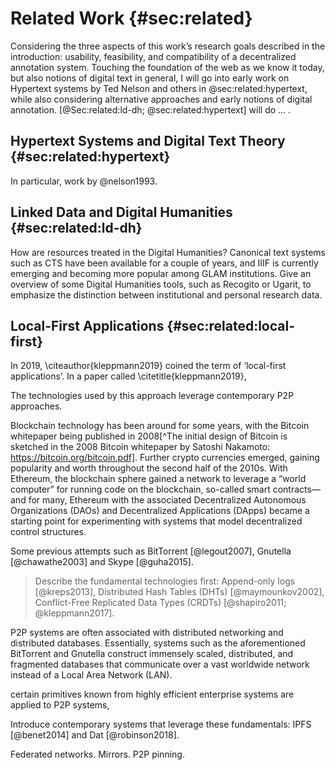 # Related Work {#sec:related}

Considering the three aspects of this work’s research goals described in the introduction: usability, feasibility, and compatibility of a decentralized annotation system. Touching the foundation of the web as we know it today, but also notions of digital text in general, I will go into early work on Hypertext systems by Ted Nelson and others in @sec:related:hypertext, while also considering alternative approaches and early notions of digital annotation. [@Sec:related:ld-dh; @sec:related:hypertext] will do … .

## Hypertext Systems and Digital Text Theory {#sec:related:hypertext}
 
In particular, work by @nelson1993.
 
## Linked Data and Digital Humanities {#sec:related:ld-dh}

How are resources treated in the Digital Humanities? Canonical text systems such as CTS have been available for a couple of years, and IIIF is currently emerging and becoming more popular among GLAM institutions. Give an overview of some Digital Humanities tools, such as Recogito or Ugarit, to emphasize the distinction between institutional and personal research data.

## Local-First Applications {#sec:related:local-first}

In 2019, \citeauthor{kleppmann2019} coined the term of ‘local-first applications’. In a paper called \citetitle{kleppmann2019}, 

The technologies used by this approach leverage contemporary P2P approaches.

Blockchain technology has been around for some years, with the Bitcoin whitepaper being published in 2008[^The initial design of Bitcoin is sketched in the 2008 Bitcoin whitepaper by Satoshi Nakamoto: https://bitcoin.org/bitcoin.pdf]. Further crypto currencies emerged, gaining popularity and worth throughout the second half of the 2010s. With Ethereum, the blockchain sphere gained a network to leverage a “world computer” for running code on the blockchain, so-called smart contracts—and for many, Ethereum with the associated Decentralized Autonomous Organizations (DAOs) and Decentralized Applications (DApps) became a starting point for experimenting with systems that model decentralized control structures.

Some previous attempts such as BitTorrent [@legout2007], Gnutella [@chawathe2003] and Skype [@guha2015].

> Describe the fundamental technologies first: Append-only logs [@kreps2013], Distributed Hash Tables (DHTs) [@maymounkov2002], Conflict-Free Replicated Data Types (CRDTs) [@shapiro2011; @kleppmann2017].

P2P systems are often associated with distributed networking and distributed databases. Essentially, systems such as the aforementioned BitTorrent and Gnutella construct immensely scaled, distributed, and fragmented databases that communicate over a vast worldwide network instead of a Local Area Network (LAN).

certain primitives known from highly efficient enterprise systems are applied to P2P systems,

Introduce contemporary systems that leverage these fundamentals: IPFS [@benet2014] and Dat [@robinson2018].

Federated networks. Mirrors. P2P pinning.
